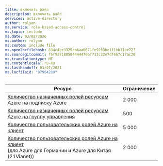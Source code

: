 ```yaml
---
title: включить файл
description: включить файл
services: active-directory
author: rolyon
ms.service: role-based-access-control
ms.topic: include
ms.date: 03/02/2020
ms.author: rolyon
ms.custom: include file
ms.openlocfilehash: 894c4bc3325ca6aa0671fe9263be1f1bb11ee727
ms.sourcegitcommit: f6f928180504444470af713c32e7df667c17ac20
ms.translationtype: MT
ms.contentlocale: ru-RU
ms.lasthandoff: 01/07/2021
ms.locfileid: "97964209"
---
```

| Ресурс | Ограничение |
| --- | --- |
| [Количество назначенных ролей ресурсам Azure на подписку Azure](../../articles/role-based-access-control/overview.md) | 2 000 |
| [Количество назначенных ролей ресурсам Azure на группу управления](../../articles/role-based-access-control/overview.md) | 500 |
| [Количество пользовательских ролей Azure на клиент](../../articles/role-based-access-control/custom-roles.md) | 5 000 |
| [Количество пользовательских ролей Azure на клиент](../../articles/role-based-access-control/custom-roles.md)<br/>(для Azure для Германии и Azure для Китая (21Vianet)) | 2 000 |
